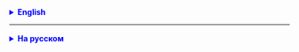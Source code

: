 <details style="margin-top: 16px">
  <summary style="cursor: pointer; color: blue;"><b>English</b></summary>


</details>

<hr>

<details style="margin-top: 16px">
  <summary style="cursor: pointer; color: blue;"><b>На русском</b></summary>



</details>